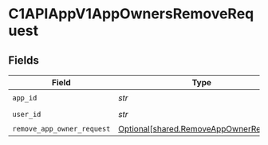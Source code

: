 # C1APIAppV1AppOwnersRemoveRequest


## Fields

| Field                                                                                  | Type                                                                                   | Required                                                                               | Description                                                                            |
| -------------------------------------------------------------------------------------- | -------------------------------------------------------------------------------------- | -------------------------------------------------------------------------------------- | -------------------------------------------------------------------------------------- |
| `app_id`                                                                               | *str*                                                                                  | :heavy_check_mark:                                                                     | N/A                                                                                    |
| `user_id`                                                                              | *str*                                                                                  | :heavy_check_mark:                                                                     | N/A                                                                                    |
| `remove_app_owner_request`                                                             | [Optional[shared.RemoveAppOwnerRequest]](../../models/shared/removeappownerrequest.md) | :heavy_minus_sign:                                                                     | N/A                                                                                    |
